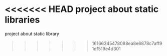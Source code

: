 <<<<<<< HEAD
project about static libraries
=======
project about static library
>>>>>>> 16166345478088ea8e6878c7aff91df519e4d301
